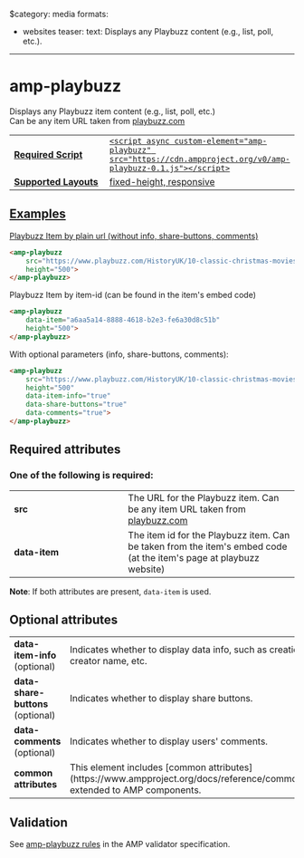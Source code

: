 $category: media
formats:
  - websites
teaser:
  text: Displays any Playbuzz content (e.g., list, poll, etc.).
---
<!---
Copyright 2017 The AMP HTML Authors.

Licensed under the Apache License, Version 2.0 (the "License");
you may not use this file except in compliance with the License.
You may obtain a copy of the License at

      http://www.apache.org/licenses/LICENSE-2.0

Unless required by applicable law or agreed to in writing, software
distributed under the License is distributed on an "AS-IS" BASIS,
WITHOUT WARRANTIES OR CONDITIONS OF ANY KIND, either express or implied.
See the License for the specific language governing permissions and
limitations under the License.
-->

# amp-playbuzz

Displays any Playbuzz item content (e.g., list, poll, etc.)<br>
Can be any item URL taken from <a href="http://www.playbuzz.com">playbuzz.com

<table>
  <tr>
    <td width="40%"><strong>Required Script</strong></td>
    <td><code>&lt;script async custom-element="amp-playbuzz" src="https://cdn.ampproject.org/v0/amp-playbuzz-0.1.js">&lt;/script></code></td>
  </tr>
  <tr>
    <td class="col-fourty"><strong><a href="https://www.ampproject.org/docs/guides/responsive/control_layout.html">Supported Layouts</a></strong></td>
    <td>fixed-height, responsive</td>
  </tr>
</table>


## Examples

Playbuzz Item by plain url (without info, share-buttons, comments)

```html
<amp-playbuzz
    src="https://www.playbuzz.com/HistoryUK/10-classic-christmas-movies"
    height="500">
</amp-playbuzz>
```

Playbuzz Item by item-id (can be found in the item's embed code)

```html
<amp-playbuzz
    data-item="a6aa5a14-8888-4618-b2e3-fe6a30d8c51b"
    height="500">
</amp-playbuzz>
```

With optional parameters (info, share-buttons, comments):

```html
<amp-playbuzz
    src="https://www.playbuzz.com/HistoryUK/10-classic-christmas-movies"
    height="500"
    data-item-info="true"
    data-share-buttons="true"
    data-comments="true">
</amp-playbuzz>
```

## Required attributes
### One of the following is required:
<table class="ad-m-table-listing">
  <tr>
    <td width="40%"><strong>src</strong></td>
    <td>The URL for the Playbuzz item.
    Can be any item URL taken from <a href="http://www.playbuzz.com">playbuzz.com</a></td>
  </tr>
  <tr>
    <td width="40%"><strong>data-item</strong></td>
    <td>The item id for the Playbuzz item.
    Can be taken from the item's embed code (at the item's page at playbuzz website)</td>
  </tr>
</table>

**Note**: If both attributes are present, `data-item` is used.

## Optional attributes

<table class="ad-m-table-listing">
  <tr>
    <td width="40%"><strong>data-item-info </strong> (optional)</td>
    <td>Indicates whether to display data info, such as creation date, creator name, etc.</td>
  </tr>
  <tr>
    <td width="40%"><strong>data-share-buttons</strong> (optional)</td>
    <td>Indicates whether to display share buttons.</td>
  </tr>
  <tr>
    <td width="40%"><strong>data-comments</strong> (optional)</td>
    <td>Indicates whether to display users' comments.</td>
  </tr>
  <tr>
    <td width="40%"><strong>common attributes</strong></td>
    <td>This element includes [common attributes](https://www.ampproject.org/docs/reference/common_attributes) extended to AMP components.</td>
  </tr>
</table>

## Validation

See [amp-playbuzz rules](https://github.com/ampproject/amphtml/blob/master/extensions/amp-playbuzz/validator-amp-playbuzz.protoascii) in the AMP validator specification.
